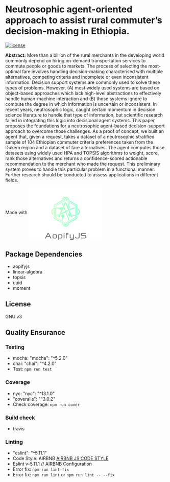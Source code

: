 # Neutrosophic agent-oriented approach to assist rural commuter’s decision-making in Ethiopia.
[![license](https://img.shields.io/badge/license-GNUv3-blue.svg)](https://github.com/patelotech/aopifyjs/blob/master/LICENSE.md) 

**Abstract:** More than a billion of the rural merchants in the developing world commonly depend on hiring on-demand transportation services to commute people or goods to markets. The process of selecting the most-optimal fare involves handling decision-making characterised with multiple alternatives, competing criteria and incomplete or even inconsistent information. Decision support systems are commonly used to solve these types of problems. However, (A) most widely used systems are based on object-based approaches which lack high-level abstractions to effectively handle human-machine interaction and (B) those systems ignore to compute the degree in which information is uncertain or inconsistent. In recent years, neutrosophic logic, caught certain momentum in decision science literature to handle that type of information, but scientific research failed in integrating this logic into decisional agent systems. This paper proposes the foundations for a neutrosophic agent-based decision-support approach to overcome those challenges. As a proof of concept, we built an agent that, given a request, takes a dataset of a neutrosophic stratified sample of 104 Ethiopian commuter criteria preferences taken from the Dukem region and a dataset of fare alternatives. The agent computes those datasets using widely used HPA and TOPSIS algorithms to weight, score, rank those alternatives and returns a confidence-scored actionable recommendation to the merchant who made the request. This preliminary system proves to handle this particular problem in a functional manner. Further research should be conducted to assess applications in different fields.

Made with <img src="./logo.png" width="232" align="middle" > 


## Package Dependencies

-   aopifyjs
-   linear-algebra
-   topsis
-   uuid
-   moment

## License

GNU v3


## Quality Ensurance

### Testing
-   mocha: "mocha": "^5.2.0"
-   chai: "chai": "^4.2.0"
-   Test: `npm run test`

### Coverage
-   nyc: "nyc": "^13.1.0"
-   "coveralls": "^3.0.2"
-   Check coverage: `npm run cover`

### Build check
-  travis

### Linting
-   "eslint": "^5.11.1"
-   Code Style: AIRBNB
[AIRBNB JS CODE STYLE](https://dev.mysql.com/doc/ "AIRBNB JS CODE STYLE")
-   Eslint v-5.11.1 // AIRBNB Configuration
-   Error fix: `npm run lint-fix`
-   Error fix:  `npm run lint` or `npm run lint -- --fix`


